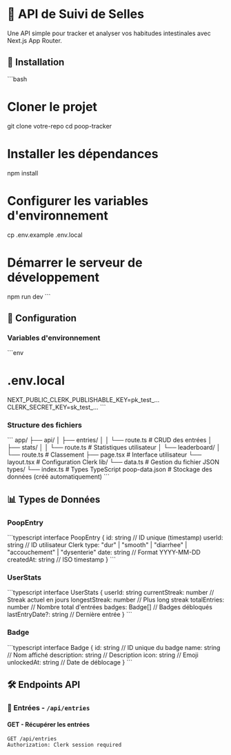 # 💩 API de Suivi de Selles

Une API simple pour tracker et analyser vos habitudes intestinales avec Next.js App Router.

## 🚀 Installation

\`\`\`bash
# Cloner le projet
git clone votre-repo
cd poop-tracker

# Installer les dépendances
npm install

# Configurer les variables d'environnement
cp .env.example .env.local

# Démarrer le serveur de développement
npm run dev
\`\`\`

## 🔧 Configuration

### Variables d'environnement

\`\`\`env
# .env.local
NEXT_PUBLIC_CLERK_PUBLISHABLE_KEY=pk_test_...
CLERK_SECRET_KEY=sk_test_...
\`\`\`

### Structure des fichiers

\`\`\`
app/
├── api/
│   ├── entries/
│   │   └── route.ts          # CRUD des entrées
│   ├── stats/
│   │   └── route.ts          # Statistiques utilisateur
│   └── leaderboard/
│       └── route.ts          # Classement
├── page.tsx                  # Interface utilisateur
└── layout.tsx               # Configuration Clerk
lib/
└── data.ts                  # Gestion du fichier JSON
types/
└── index.ts                 # Types TypeScript
poop-data.json              # Stockage des données (créé automatiquement)
\`\`\`

## 📊 Types de Données

### PoopEntry
\`\`\`typescript
interface PoopEntry {
  id: string                    // ID unique (timestamp)
  userId: string               // ID utilisateur Clerk
  type: "dur" | "smooth" | "diarrhee" | "accouchement" | "dysenterie"
  date: string                 // Format YYYY-MM-DD
  createdAt: string           // ISO timestamp
}
\`\`\`

### UserStats
\`\`\`typescript
interface UserStats {
  userId: string
  currentStreak: number        // Streak actuel en jours
  longestStreak: number       // Plus long streak
  totalEntries: number        // Nombre total d'entrées
  badges: Badge[]             // Badges débloqués
  lastEntryDate?: string      // Dernière entrée
}
\`\`\`

### Badge
\`\`\`typescript
interface Badge {
  id: string                  // ID unique du badge
  name: string               // Nom affiché
  description: string        // Description
  icon: string              // Emoji
  unlockedAt: string        // Date de déblocage
}
\`\`\`

## 🛠 Endpoints API

### 📝 Entrées - `/api/entries`

#### GET - Récupérer les entrées
```http
GET /api/entries
Authorization: Clerk session required
